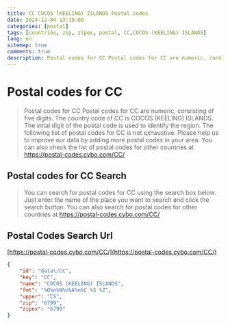 ```yaml
---
title: CC COCOS (KEELING) ISLANDS Postal codes 
date: 2024-12-04 13:19:00
categories: [postal]
tags: [countries, zip, zipex, postal, CC,COCOS (KEELING) ISLANDS]
lang: en
sitemap: true
comments: true
description: Postal codes for CC Postal codes for CC are numeric, consisting of five digits. The country code of CC is COCOS (KEELING) ISLANDS. The inital digit of the postal code is used to identify the region. The following list of postal codes for CC is not exhaustive. Please help us to improve our data by adding more postal codes in your area. You can also check the list of postal codes for other countries at https://postal-codes.cybo.com/CC/
---
```


# Postal codes for CC
> Postal codes for CC Postal codes for CC are numeric, consisting of five digits. The country code of CC is COCOS (KEELING) ISLANDS. The inital digit of the postal code is used to identify the region. The following list of postal codes for CC is not exhaustive. Please help us to improve our data by adding more postal codes in your area. You can also check the list of postal codes for other countries at https://postal-codes.cybo.com/CC/

## Postal codes for CC Search 
> You can search for postal codes for CC using the search box below. Just enter the name of the place you want to search and click the search button. You can also search for postal codes for other countries at https://postal-codes.cybo.com/CC/

## Postal Codes Search Url

[https://postal-codes.cybo.com/CC/](https://postal-codes.cybo.com/CC/)
```json
{
    "id": "data\/CC",
    "key": "CC",
    "name": "COCOS (KEELING) ISLANDS",
    "fmt": "%O%n%N%n%A%n%C %S %Z",
    "upper": "CS",
    "zip": "6799",
    "zipex": "6799"
}
```
